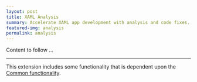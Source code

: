 ```yaml
---
layout: post
title: XAML Analysis
summary: Accelerate XAML app development with analysis and code fixes.
featured-img: analysis
permalink: analysis
---
```


Content to follow ...

---

This extension includes some functionality that is dependent upon the [Common functionality](./common).
